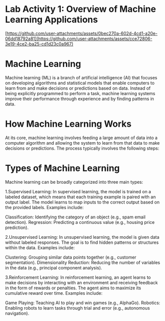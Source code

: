 # Lab Activity 1: Overview of Machine Learning Applications

[https://github.com/user-attachments/assets/0bec270a-602d-4cd1-a20e-06dd18792a81](https://github.com/user-attachments/assets/cce72806-3e19-4ce2-ba25-cd1d23c0a967)

# Machine Learning
Machine learning (ML) is a branch of artificial intelligence (AI) that focuses on developing algorithms and statistical models that enable computers to learn from and make decisions or predictions based on data. Instead of being explicitly programmed to perform a task, machine learning systems improve their performance through experience and by finding patterns in data.

# How Machine Learning Works
At its core, machine learning involves feeding a large amount of data into a computer algorithm and allowing the system to learn from that data to make decisions or predictions. The process typically involves the following steps:

# Types of Machine Learning

Machine learning can be broadly categorized into three main types:

1.Supervised Learning: In supervised learning, the model is trained on a labeled dataset, which means that each training example is paired with an output label. The model learns to map inputs to the correct output based on the provided labels. Examples include:

Classification: Identifying the category of an object (e.g., spam email detection).
Regression: Predicting a continuous value (e.g., housing price prediction).

2.Unsupervised Learning: In unsupervised learning, the model is given data without labeled responses. The goal is to find hidden patterns or structures within the data. Examples include:

Clustering: Grouping similar data points together (e.g., customer segmentation).
Dimensionality Reduction: Reducing the number of variables in the data (e.g., principal component analysis).

3.Reinforcement Learning: In reinforcement learning, an agent learns to make decisions by interacting with an environment and receiving feedback in the form of rewards or penalties. The agent aims to maximize its cumulative reward over time. Examples include:

Game Playing: Teaching AI to play and win games (e.g., AlphaGo).
Robotics: Enabling robots to learn tasks through trial and error (e.g., autonomous navigation).



